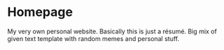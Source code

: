 # Homepage
My very own personal website. Basically this is just a résumé.
Big mix of given text template with random memes and personal stuff.
